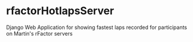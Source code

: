 rfactorHotlapsServer
====================

Django Web Application for showing fastest laps recorded for participants on Martin's rFactor servers